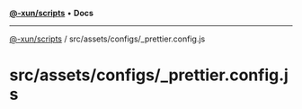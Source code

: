 [**@-xun/scripts**](../../../../README.md) • **Docs**

***

[@-xun/scripts](../../../../README.md) / src/assets/configs/\_prettier.config.js

# src/assets/configs/\_prettier.config.js

